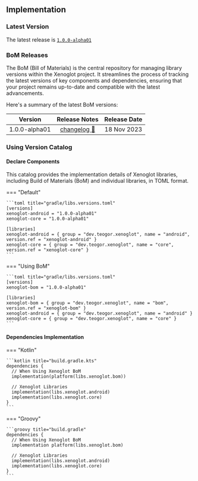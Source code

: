 [//]: # (This file was automatically generated - do not edit)

## Implementation

### Latest Version

The latest release is [`1.0.0-alpha01`](../releases.md)

### BoM Releases

The BoM (Bill of Materials) is the central repository for managing library versions within the
Xenoglot project. It streamlines the process of tracking the latest versions of key components and
dependencies, ensuring that your project remains up-to-date and compatible with the latest
advancements.

Here's a summary of the latest BoM versions:

|    Version    |               Release Notes                | Release Date |
|:-------------:|:------------------------------------------:|:------------:|
| 1.0.0-alpha01 | [changelog 🔗](changelog/1.0.0-alpha01.md) | 18 Nov 2023 |

### Using Version Catalog

#### Declare Components

This catalog provides the implementation details of Xenoglot libraries, including Build of
Materials (BoM) and individual libraries, in TOML format.

=== "Default"

    ```toml title="gradle/libs.versions.toml"
    [versions]
    xenoglot-android = "1.0.0-alpha01"
    xenoglot-core = "1.0.0-alpha01"

    [libraries]
    xenoglot-android = { group = "dev.teogor.xenoglot", name = "android", version.ref = "xenoglot-android" }
    xenoglot-core = { group = "dev.teogor.xenoglot", name = "core", version.ref = "xenoglot-core" }
    ```

=== "Using BoM"

    ```toml title="gradle/libs.versions.toml"
    [versions]
    xenoglot-bom = "1.0.0-alpha01"

    [libraries]
    xenoglot-bom = { group = "dev.teogor.xenoglot", name = "bom", version.ref = "xenoglot-bom" }
    xenoglot-android = { group = "dev.teogor.xenoglot", name = "android" }
    xenoglot-core = { group = "dev.teogor.xenoglot", name = "core" }
    ```

#### Dependencies Implementation

=== "Kotlin"

    ```kotlin title="build.gradle.kts"
    dependencies {
      // When Using Xenoglot BoM
      implementation(platform(libs.xenoglot.bom))

      // Xenoglot Libraries
      implementation(libs.xenoglot.android)
      implementation(libs.xenoglot.core)
    }
    ```

=== "Groovy"

    ```groovy title="build.gradle"
    dependencies {
      // When Using Xenoglot BoM
      implementation platform(libs.xenoglot.bom)

      // Xenoglot Libraries
      implementation(libs.xenoglot.android)
      implementation(libs.xenoglot.core)
    }
    ```
